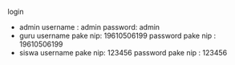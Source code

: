 login 
 - admin username : admin password: admin
 - guru username pake nip: 19610506199 password pake nip : 19610506199
 - siswa username pake nip: 123456 password pake nip : 123456
